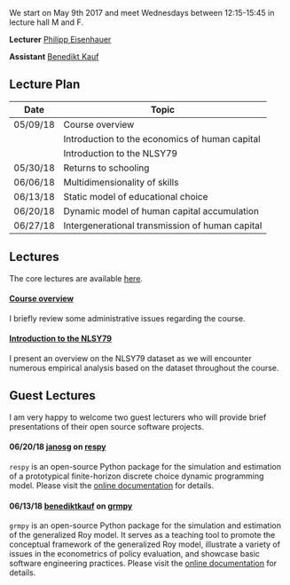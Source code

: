
We start on May 9th 2017 and meet Wednesdays between 12:15-15:45 in lecture hall M and F.

**Lecturer** [Philipp Eisenhauer](https://peisenha.github.io/build/html/index.html)

**Assistant** [Benedikt Kauf](https://github.com/benediktkauf)

## Lecture Plan

| Date      | Topic                                                     |
| ----------| --------------------------------------------------------- |
| 05/09/18  | Course overview                                           |
|           | Introduction to the economics of human capital            |
|           | Introduction to the NLSY79                                |
| 05/30/18  | Returns to schooling                                      |
| 06/06/18  | Multidimensionality of skills                             |
| 06/13/18  | Static model of educational choice                        |
| 06/20/18  | Dynamic model of human capital accumulation               |
| 06/27/18  | Intergenerational transmission of human capital           |

## Lectures

The core lectures are available [here](https://github.com/HumanCapitalAnalysis/economics/blob/master/README.md).

#### [Course overview](https://github.com/HumanCapitalAnalysis/economics/blob/master/iterations/bonn_ss_2018/00_course_outline.pdf)

I briefly review some administrative issues regarding the course.

#### [Introduction to the NLSY79](https://github.com/OpenSourceEconomics/nlsy_dataset/blob/master/distribution/presentation.pdf)

I present an overview on the NLSY79 dataset as we will encounter numerous empirical analysis based on the dataset throughout the course.

## Guest Lectures

I am very happy to welcome two guest lecturers who will provide brief presentations of their open source software projects.

#### 06/20/18 [janosg](https://github.com/janosg) on [respy](https://giphy.com/gifs/13HgwGsXF0aiGY/html5)

``respy`` is an open-source Python package for the simulation and estimation of a prototypical finite-horizon discrete choice dynamic programming model. Please visit the [online documentation](http://respy.readthedocs.io/) for details.


#### 06/13/18 [benediktkauf](https://github.com/benediktkauf) on [grmpy](https://giphy.com/gifs/13HgwGsXF0aiGY/html5)

``grmpy`` is an open-source Python package for the simulation and estimation of the generalized Roy model. It serves as a teaching tool to promote the conceptual framework of the generalized Roy model, illustrate a variety of issues in the econometrics of policy evaluation, and showcase basic software engineering practices. Please visit the [online documentation](http://grmpy.readthedocs.io/) for details.
